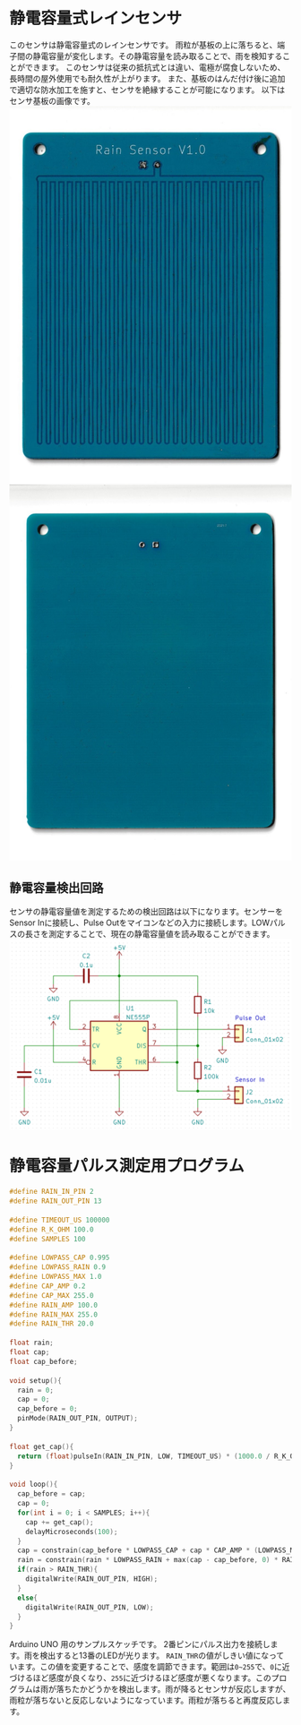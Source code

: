 # 静電容量式レインセンサ
このセンサは静電容量式のレインセンサです。
雨粒が基板の上に落ちると、端子間の静電容量が変化します。その静電容量を読み取ることで、雨を検知することができます。
このセンサは従来の抵抗式とは違い、電極が腐食しないため、長時間の屋外使用でも耐久性が上がります。
また、基板のはんだ付け後に追加で適切な防水加工を施すと、センサを絶縁することが可能になります。
以下はセンサ基板の画像です。
![静電容量式レインセンサ表面](board-image01.jpg "静電容量式レインセンサ表面")
![静電容量式レインセンサ裏面](board-image02.jpg "静電容量式レインセンサ裏面")
## 静電容量検出回路
センサの静電容量値を測定するための検出回路は以下になります。センサーをSensor Inに接続し、Pulse Outをマイコンなどの入力に接続します。LOWパルスの長さを測定することで、現在の静電容量値を読み取ることができます。
![静電容量検出回路](cap-detect.png "静電容量検出回路")
# 静電容量パルス測定用プログラム
```c:rain.ino
#define RAIN_IN_PIN 2
#define RAIN_OUT_PIN 13

#define TIMEOUT_US 100000
#define R_K_OHM 100.0
#define SAMPLES 100

#define LOWPASS_CAP 0.995
#define LOWPASS_RAIN 0.9
#define LOWPASS_MAX 1.0
#define CAP_AMP 0.2
#define CAP_MAX 255.0
#define RAIN_AMP 100.0
#define RAIN_MAX 255.0
#define RAIN_THR 20.0

float rain;
float cap;
float cap_before;

void setup(){
  rain = 0;
  cap = 0;
  cap_before = 0;
  pinMode(RAIN_OUT_PIN, OUTPUT);
}

float get_cap(){
  return (float)pulseIn(RAIN_IN_PIN, LOW, TIMEOUT_US) * (1000.0 / R_K_OHM) / log(2);
}

void loop(){
  cap_before = cap;
  cap = 0;
  for(int i = 0; i < SAMPLES; i++){
    cap += get_cap();
    delayMicroseconds(100);
  }
  cap = constrain(cap_before * LOWPASS_CAP + cap * CAP_AMP * (LOWPASS_MAX - LOWPASS_CAP) / SAMPLES, 0, CAP_MAX);
  rain = constrain(rain * LOWPASS_RAIN + max(cap - cap_before, 0) * RAIN_AMP * (LOWPASS_MAX - LOWPASS_RAIN), 0, RAIN_MAX);
  if(rain > RAIN_THR){
    digitalWrite(RAIN_OUT_PIN, HIGH);
  }
  else{
    digitalWrite(RAIN_OUT_PIN, LOW);
  }
}
```
Arduino UNO 用のサンプルスケッチです。
2番ピンにパルス出力を接続します。雨を検出すると13番のLEDが光ります。
```RAIN_THR```の値がしきい値になっています。この値を変更することで、感度を調節できます。範囲は```0~255```で、```0```に近づけるほど感度が良くなり、```255```に近づけるほど感度が悪くなります。このプログラムは雨が落ちたかどうかを検出します。雨が降るとセンサが反応しますが、雨粒が落ちないと反応しないようになっています。雨粒が落ちると再度反応します。
